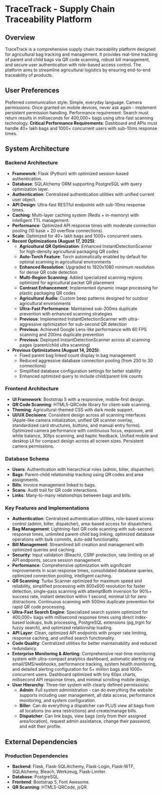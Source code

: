 # TraceTrack - Supply Chain Traceability Platform

## Overview
TraceTrack is a comprehensive supply chain traceability platform designed for agricultural bag tracking and management. It provides real-time tracking of parent and child bags via QR code scanning, robust bill management, and secure user authentication with role-based access control. The platform aims to streamline agricultural logistics by ensuring end-to-end traceability of products.

## User Preferences
Preferred communication style: Simple, everyday language.
Camera permissions: Once granted on mobile devices, never ask again - implement persistent permission handling.
Performance requirement: Search must return results in milliseconds for 400,000+ bags using ultra-fast scanning technology.
**Critical Performance Requirements**: Dashboard and APIs must handle 40+ lakh bags and 1000+ concurrent users with sub-10ms response times.

## System Architecture

### Backend Architecture
- **Framework**: Flask (Python) with optimized session-based authentication.
- **Database**: SQLAlchemy ORM supporting PostgreSQL with query optimization layer.
- **Authentication**: Centralized authentication utilities with unified current user object.
- **API Design**: Ultra-fast RESTful endpoints with sub-10ms response times.
- **Caching**: Multi-layer caching system (Redis + in-memory) with intelligent TTL management.
- **Performance**: Optimized API response times with moderate connection pooling (10 base + 20 overflow connections).
- **Scale**: Optimized for 40+ lakh bags and 1000+ concurrent users.
- **Recent Optimizations (August 17, 2025)**:
  - **Agricultural QR Optimization**: Enhanced InstantDetectionScanner for high-density agricultural packaging QR codes
  - **Auto-Torch Feature**: Torch automatically enabled by default for optimal scanning in agricultural environments
  - **Enhanced Resolution**: Upgraded to 1920x1080 minimum resolution for dense QR code detection
  - **Multi-Region Scanning**: Added specialized scanning regions optimized for agricultural packet QR placement
  - **Contrast Enhancement**: Implemented dynamic image processing for plastic packaging QR codes
  - **Agricultural Audio**: Custom beep patterns designed for outdoor agricultural environments
  - **Ultra-Fast Performance**: Maintained sub-200ms duplicate prevention with enhanced scanning strategies
  - **Previous**: Implemented InstantDetectionScanner with ultra-aggressive optimization for sub-second QR detection
  - **Previous**: Achieved Google Lens-like performance with 60 FPS scanning and 200ms duplicate prevention
  - **Previous**: Deployed InstantDetectionScanner across all scanning pages (parent/child ultra scanning)
- **Previous Optimizations (August 14, 2025)**:
  - Fixed parent bag linked count display in bag management
  - Reduced aggressive database connection pooling (from 250 to 30 connections)
  - Simplified database configuration settings for better stability
  - Enhanced optimized query to include child/parent link counts

### Frontend Architecture
- **UI Framework**: Bootstrap 5 with a responsive, mobile-first design.
- **QR Code Scanning**: HTML5-QRCode library for client-side scanning.
- **Theming**: Agricultural-themed CSS with dark mode support.
- **UI/UX Decisions**: Consistent design across all scanning interfaces (Apple-like camera initialization, unified QR scanner overlay, standardized card structures, buttons, and manual entry forms). Optimized camera performance with continuous focus, exposure, and white balance, 30fps scanning, and haptic feedback. Unified mobile and desktop UI for compact design across all screen sizes. Persistent camera permissions.

### Database Schema
- **Users**: Authentication with hierarchical roles (admin, biller, dispatcher).
- **Bags**: Parent-child relationship tracking using QR codes and area assignments.
- **Bills**: Invoice management linked to bags.
- **Scans**: Audit trail for QR code interactions.
- **Links**: Many-to-many relationships between bags and bills.

### Key Features and Implementations
- **Authentication**: Centralized authentication utilities, role-based access control (admin, biller, dispatcher), area-based access for dispatchers.
- **Bag Management**: Lightning-fast QR code scanning with sub-second response times, unlimited parent-child bag linking, optimized database operations with bulk commits, auto-add functionality.
- **Bill Management**: Streamlined bill creation and management with optimized queries and caching.
- **Security**: Input validation (Bleach), CSRF protection, rate limiting on all API endpoints, secure session management.
- **Performance**: Comprehensive optimization with significant improvements in scan response times, consolidated database queries, optimized connection pooling, intelligent caching.
- **QR Scanning**: Turbo Scanner optimized for maximum speed and reliability, simplified processing with 800x600 resolution for faster detection, single-pass scanning with attemptBoth inversion for 90%+ success rate, instant detection within 1 second, minimal UI for zero distractions. Continuous scanning with 500ms duplicate prevention for rapid QR code processing.
- **Ultra-Fast Search Engine**: Specialized search system optimized for 400,000+ bags with millisecond response times using direct index-based lookups, bulk processing, PostgreSQL extensions (pg_trgm for fuzzy search), and optimized relationship loading.
- **API Layer**: Clean, optimized API endpoints with proper rate limiting, response caching, and unified search functionality.
- **Code Quality**: Centralized utilities for better maintainability and reduced redundancy.
- **Enterprise Monitoring & Alerting**: Comprehensive real-time monitoring system with ultra-compact analytics dashboard, automatic alerting via email/SMS/webhooks, performance tracking, system health monitoring, and detailed alerting configuration for 5+ million bags and 1000+ concurrent users. Dashboard optimized with tiny 60px charts, millisecond API response times, and minimal scrolling mobile design.
- **User Hierarchy**: Three-tier system with clearly defined permissions:
    - **Admin**: Full system administration - can do everything the website supports including user management, all data access, performance monitoring, and system configuration.
    - **Biller**: Can do everything a dispatcher can PLUS view all bags from all locations (no area restrictions) and create/manage bills.
    - **Dispatcher**: Can link bags, view bags (only from their assigned area/location), request admin assistance, change their password, and edit their profile.

## External Dependencies

### Production Dependencies
- **Backend**: Flask, Flask-SQLAlchemy, Flask-Login, Flask-WTF, SQLAlchemy, Bleach, Werkzeug, Flask-Limiter.
- **Database**: PostgreSQL.
- **Frontend**: Bootstrap 5, Font Awesome.
- **QR Scanning**: HTML5-QRCode, jsQR.